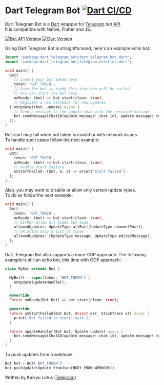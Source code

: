 # Dart Telegram Bot [![Dart CI/CD](https://github.com/KaikyuLotus/dart-telegram-bot/actions/workflows/dart-dev.yml/badge.svg)](https://github.com/KaikyuLotus/dart-telegram-bot/actions/workflows/dart-dev.yml)

Dart Telegram Bot is a [Dart](https://dart.dev) wrapper for [Telegram](https://telegram.org/)
bot [API](https://core.telegram.org/bots/api). \
It is compatible with Native, Flutter and JS.

[![Bot API Version](https://img.shields.io/badge/Bot%20API-6.2-blue.svg?style=flat-square)](https://core.telegram.org/bots/api)
[![Dart Version](https://img.shields.io/badge/Dart-2.12.0-blue.svg?style=flat-square)](https://dart.dev)

Using Dart Telegram Bot is straightforward, here's an example echo bot:
```dart
import 'package:dart_telegram_bot/dart_telegram_bot.dart';
import 'package:dart_telegram_bot/telegram_entities.dart';

void main() {
  Bot(
    // Insert your bot token here
    token: 'BOT_TOKEN',
    // Once the bot is ready this function will be called
    // You can start the bot here
    onReady: (bot) => bot.start(clean: true),
    // Register a new callback for new updates
  ).onUpdate((bot, update) async {
    // Send a message to the update chat with the received message
    bot.sendMessage(ChatID(update.message!.chat.id), update.message!.text!);
  });
}
```

Bot start may fail when bot token is invalid or with network issues.\
To handle such cases follow the next example:
```dart
void main() {
  Bot(
    token: 'BOT_TOKEN',
    onReady: (bot) => bot.start(clean: true),
    // Handle start failure
    onStartFailed: (bot, e, s) => print('Start failed'),
  );
}
```

Also, you may want to disable or allow only certain update types.\
To do so follow the next example:
```dart
void main() {
  Bot(
    token: 'BOT_TOKEN',
    onReady: (bot) => bot.start(clean: true),
    // Either allow all types but some
    allowedUpdates: UpdateType.allBut([UpdateType.channelPost]),
    // OR allow only a list of types
    allowedUpdates: [UpdateType.message, UpdateType.editedMessage],
  );
}
```

Dart Telegram Bot also supports a more OOP approach.
The following example is still an echo bot, this time with OOP approach: 
```dart
class MyBot extends Bot {

  MyBot() : super(token: 'BOT_TOKEN') {
    onUpdate(updateHandler);
  }

  @override
  Future onReady(Bot bot) => bot.start(clean: true);

  @override
  Future onStartFailed(Bot bot, Object err, StackTrace st) async {
    print('Bot failed to start: $err');
  }

  Future updateHandler(Bot bot, Update update) async {
    bot.sendMessage(ChatID(update.message!.chat.id), update.message!.text!);
  }
}
```

To push updates from a webhook

```dart
Bot bot = Bot('BOT_TOKEN')
bot.pushUpdate(Update.fromJson(BODY_FROM_WEBHOOK))
```

Written by Kaikyu Lotus ([Telegram](https://t.me/Kaikyu))